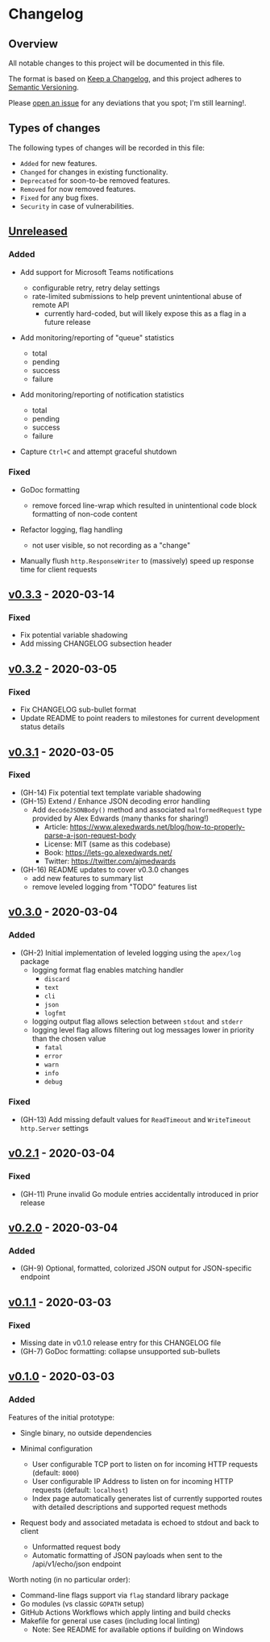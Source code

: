 # Changelog

## Overview

All notable changes to this project will be documented in this file.

The format is based on [Keep a
Changelog](https://keepachangelog.com/en/1.0.0/), and this project adheres to
[Semantic Versioning](https://semver.org/spec/v2.0.0.html).

Please [open an issue](https://github.com/atc0005/bounce/issues) for any
deviations that you spot; I'm still learning!.

## Types of changes

The following types of changes will be recorded in this file:

- `Added` for new features.
- `Changed` for changes in existing functionality.
- `Deprecated` for soon-to-be removed features.
- `Removed` for now removed features.
- `Fixed` for any bug fixes.
- `Security` in case of vulnerabilities.

## [Unreleased]

### Added

- Add support for Microsoft Teams notifications
  - configurable retry, retry delay settings
  - rate-limited submissions to help prevent unintentional abuse of remote API
    - currently hard-coded, but will likely expose this as a flag in a future
      release

- Add monitoring/reporting of "queue" statistics
  - total
  - pending
  - success
  - failure

- Add monitoring/reporting of notification statistics
  - total
  - pending
  - success
  - failure

- Capture `Ctrl+C` and attempt graceful shutdown

### Fixed

- GoDoc formatting
  - remove forced line-wrap which resulted in unintentional code block
    formatting of non-code content

- Refactor logging, flag handling
  - not user visible, so not recording as a "change"

- Manually flush `http.ResponseWriter` to (massively) speed up response time
  for client requests

## [v0.3.3] - 2020-03-14

### Fixed

- Fix potential variable shadowing
- Add missing CHANGELOG subsection header

## [v0.3.2] - 2020-03-05

### Fixed

- Fix CHANGELOG sub-bullet format
- Update README to point readers to milestones for current development status
  details

## [v0.3.1] - 2020-03-05

### Fixed

- (GH-14) Fix potential text template variable shadowing
- (GH-15) Extend / Enhance JSON decoding error handling
  - Add `decodeJSONBody()` method and associated `malformedRequest` type
    provided by Alex Edwards (many thanks for sharing!)
    - Article:
      <https://www.alexedwards.net/blog/how-to-properly-parse-a-json-request-body>
    - License: MIT (same as this codebase)
    - Book: <https://lets-go.alexedwards.net/>
    - Twitter: <https://twitter.com/ajmedwards>
- (GH-16) README updates to cover v0.3.0 changes
  - add new features to summary list
  - remove leveled logging from "TODO" features list

## [v0.3.0] - 2020-03-04

### Added

- (GH-2) Initial implementation of leveled logging using the `apex/log`
  package
  - logging format flag enables matching handler
    - `discard`
    - `text`
    - `cli`
    - `json`
    - `logfmt`
  - logging output flag allows selection between `stdout` and `stderr`
  - logging level flag allows filtering out log messages lower in priority
    than the chosen value
    - `fatal`
    - `error`
    - `warn`
    - `info`
    - `debug`

### Fixed

- (GH-13) Add missing default values for `ReadTimeout` and `WriteTimeout`
  `http.Server` settings

## [v0.2.1] - 2020-03-04

### Fixed

- (GH-11) Prune invalid Go module entries accidentally introduced in prior
  release

## [v0.2.0] - 2020-03-04

### Added

- (GH-9) Optional, formatted, colorized JSON output for JSON-specific endpoint

## [v0.1.1] - 2020-03-03

### Fixed

- Missing date in v0.1.0 release entry for this CHANGELOG file
- (GH-7) GoDoc formatting: collapse unsupported sub-bullets

## [v0.1.0] - 2020-03-03

### Added

Features of the initial prototype:

- Single binary, no outside dependencies

- Minimal configuration
  - User configurable TCP port to listen on for incoming HTTP requests
    (default: `8000`)
  - User configurable IP Address to listen on for incoming HTTP requests
    (default: `localhost`)
  - Index page automatically generates list of currently supported routes with
    detailed descriptions and supported request methods

- Request body and associated metadata is echoed to stdout and back to client
  - Unformatted request body
  - Automatic formatting of JSON payloads when sent to the /api/v1/echo/json
    endpoint

Worth noting (in no particular order):

- Command-line flags support via `flag` standard library package
- Go modules (vs classic `GOPATH` setup)
- GitHub Actions Workflows which apply linting and build checks
- Makefile for general use cases (including local linting)
  - Note: See README for available options if building on Windows

[Unreleased]: https://github.com/atc0005/bounce/compare/v0.3.3...HEAD
[v0.3.3]: https://github.com/atc0005/bounce/releases/tag/v0.3.3
[v0.3.2]: https://github.com/atc0005/bounce/releases/tag/v0.3.2
[v0.3.1]: https://github.com/atc0005/bounce/releases/tag/v0.3.1
[v0.3.0]: https://github.com/atc0005/bounce/releases/tag/v0.3.0
[v0.2.1]: https://github.com/atc0005/bounce/releases/tag/v0.2.1
[v0.2.0]: https://github.com/atc0005/bounce/releases/tag/v0.2.0
[v0.1.1]: https://github.com/atc0005/bounce/releases/tag/v0.1.1
[v0.1.0]: https://github.com/atc0005/bounce/releases/tag/v0.1.0
